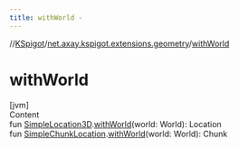 ```yaml
---
title: withWorld -
---
```

//[KSpigot](../index.md)/[net.axay.kspigot.extensions.geometry](index.md)/[withWorld](with-world.md)



# withWorld  
[jvm]  
Content  
fun [SimpleLocation3D](-simple-location3-d/index.md).[withWorld](with-world.md)(world: World): Location  
fun [SimpleChunkLocation](-simple-chunk-location/index.md).[withWorld](with-world.md)(world: World): Chunk  



